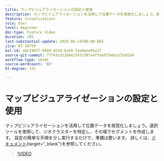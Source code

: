 ```yaml
---
title: マップビジュアライゼーションの設定と使用
description: マップビジュアライゼーションを活用して位置データを視覚化しましょう。選択ツールを使用して、ジオクラスターを特定し、その場でセグメントを作成します。 設定の簡単な手順を少し実行するだけで、準備は整います。
feature: Visualizations
role: User
level: Beginner
doc-type: Feature Video
duration: 295
last-substantial-update: 2025-08-14T00:00:00Z
jira: KT-18759
exl-id: a8c29857-9689-4210-ba59-faa9aee65a2f
source-git-commit: 7f743cd13b041347c597a4ffae8f3e8ce25a92d4
workflow-type: tm+mt
source-wordcount: '83'
ht-degree: 31%

---
```


# マップビジュアライゼーションの設定と使用

マップビジュアライゼーションを活用して位置データを視覚化しましょう。選択ツールを使用して、ジオクラスターを特定し、その場でセグメントを作成します。 設定の簡単な手順を少し実行するだけで、準備は整います。 詳しくは、[ドキュメント](https://experienceleague.adobe.com/ja/docs/analytics-platform/using/cja-workspace/visualizations/map){target="_blank"}を参照してください。

>[!VIDEO](https://video.tv.adobe.com/v/3470820/?learn=on&enablevpops&captions=jpn)
